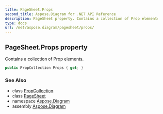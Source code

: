 ```yaml
---
title: PageSheet.Props
second_title: Aspose.Diagram for .NET API Reference
description: PageSheet property. Contains a collection of Prop elements
type: docs
url: /net/aspose.diagram/pagesheet/props/
---
```

## PageSheet.Props property

Contains a collection of Prop elements.

```csharp
public PropCollection Props { get; }
```

### See Also

* class [PropCollection](../../propcollection/)
* class [PageSheet](../)
* namespace [Aspose.Diagram](../../pagesheet/)
* assembly [Aspose.Diagram](../../../)


